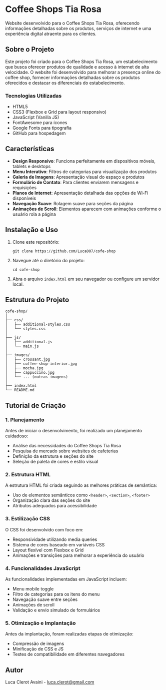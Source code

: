 # Coffee Shops Tia Rosa

Website desenvolvido para o Coffee Shops Tia Rosa, oferecendo informações detalhadas sobre os produtos, serviços de internet e uma experiência digital atraente para os clientes.

## Sobre o Projeto

Este projeto foi criado para o Coffee Shops Tia Rosa, um estabelecimento que busca oferecer produtos de qualidade e acesso à internet de alta velocidade. O website foi desenvolvido para melhorar a presença online do coffee shop, fornecer informações detalhadas sobre os produtos oferecidos e destacar os diferenciais do estabelecimento.

### Tecnologias Utilizadas

- HTML5
- CSS3 (Flexbox e Grid para layout responsivo)
- JavaScript (Vanilla JS)
- FontAwesome para ícones
- Google Fonts para tipografia
- GitHub para hospedagem

## Características

- **Design Responsivo**: Funciona perfeitamente em dispositivos móveis, tablets e desktops
- **Menu Interativo**: Filtros de categorias para visualização dos produtos
- **Galeria de Imagens**: Apresentação visual do espaço e produtos
- **Formulário de Contato**: Para clientes enviarem mensagens e requisições
- **Planos de Internet**: Apresentação detalhada das opções de Wi-Fi disponíveis
- **Navegação Suave**: Rolagem suave para seções da página
- **Animações de Scroll**: Elementos aparecem com animações conforme o usuário rola a página

## Instalação e Uso

1. Clone este repositório:
   ```
   git clone https://github.com/Luca007/cofe-shop
   ```

2. Navegue até o diretório do projeto:
   ```
   cd cofe-shop
   ```

3. Abra o arquivo `index.html` em seu navegador ou configure um servidor local.

## Estrutura do Projeto

```
cofe-shop/
│
├── css/
│   ├── additional-styles.css
│   └── styles.css
│
├── js/
│   ├── additional.js
│   └── main.js
│
├── images/
│   ├── crossant.jpg
│   ├── coffee-shop-interior.jpg
│   ├── mocha.jpg
│   ├── cappuccino.jpg
│   └── ... (outras imagens)
│
├── index.html
└── README.md
```

## Tutorial de Criação

### 1. Planejamento

Antes de iniciar o desenvolvimento, foi realizado um planejamento cuidadoso:

- Análise das necessidades do Coffee Shops Tia Rosa
- Pesquisa de mercado sobre websites de cafeterias
- Definição da estrutura e seções do site
- Seleção de paleta de cores e estilo visual

### 2. Estrutura HTML

A estrutura HTML foi criada seguindo as melhores práticas de semântica:

- Uso de elementos semânticos como `<header>`, `<section>`, `<footer>`
- Organização clara das seções do site
- Atributos adequados para acessibilidade

### 3. Estilização CSS

O CSS foi desenvolvido com foco em:

- Responsividade utilizando media queries
- Sistema de cores baseado em variáveis CSS
- Layout flexível com Flexbox e Grid
- Animações e transições para melhorar a experiência do usuário

### 4. Funcionalidades JavaScript

As funcionalidades implementadas em JavaScript incluem:

- Menu mobile toggle
- Filtro de categorias para os itens do menu
- Navegação suave entre seções
- Animações de scroll
- Validação e envio simulado de formulários

### 5. Otimização e Implantação

Antes da implantação, foram realizadas etapas de otimização:

- Compressão de imagens
- Minificação de CSS e JS
- Testes de compatibilidade em diferentes navegadores

## Autor

Luca Clerot Avaini - [luca.clerot@gmail.com](mailto:luca.clerot@gmail.com)
